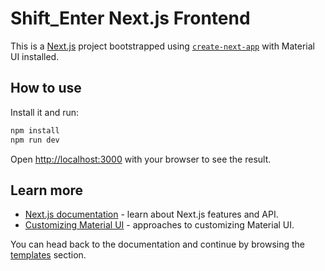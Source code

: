 # Shift_Enter Next.js Frontend

This is a [Next.js](https://nextjs.org/) project bootstrapped using [`create-next-app`](https://github.com/vercel/next.js/tree/canary/packages/create-next-app) with Material UI installed.

## How to use


Install it and run:

```bash
npm install
npm run dev
```

Open [http://localhost:3000](http://localhost:3000) with your browser to see the result.



## Learn more


- [Next.js documentation](https://nextjs.org/docs) - learn about Next.js features and API.
- [Customizing Material UI](https://mui.com/material-ui/customization/how-to-customize/) - approaches to customizing Material UI.


You can head back to the documentation and continue by browsing the [templates](https://mui.com/material-ui/getting-started/templates/) section.

